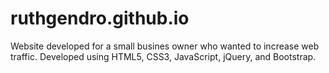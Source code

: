 # ruthgendro.github.io

Website developed for a small busines owner who wanted to increase web traffic. Developed using HTML5, CSS3, JavaScript, jQuery, and Bootstrap.